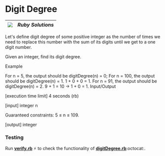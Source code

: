 # Digit Degree
| ![](https://app.codesignal.com/user-icons/languages/rb.svg) | ***Ruby Solutions*** |
|---|---|

Let's define digit degree of some positive integer as the number of times we need to replace this number with the sum of its digits until we get to a one digit number.

Given an integer, find its digit degree.

Example

For n = 5, the output should be
digitDegree(n) = 0;
For n = 100, the output should be
digitDegree(n) = 1.
1 + 0 + 0 = 1.
For n = 91, the output should be
digitDegree(n) = 2.
9 + 1 = 10 -> 1 + 0 = 1.
Input/Output

[execution time limit] 4 seconds (rb)

[input] integer n

Guaranteed constraints:
5 ≤ n ≤ 109.

[output] integer


### Testing

Run [**verify.rb**](./verify.rb) :zap: to check the functionality of [**digitDegree.rb**](./digitDegree.rb):octocat:.